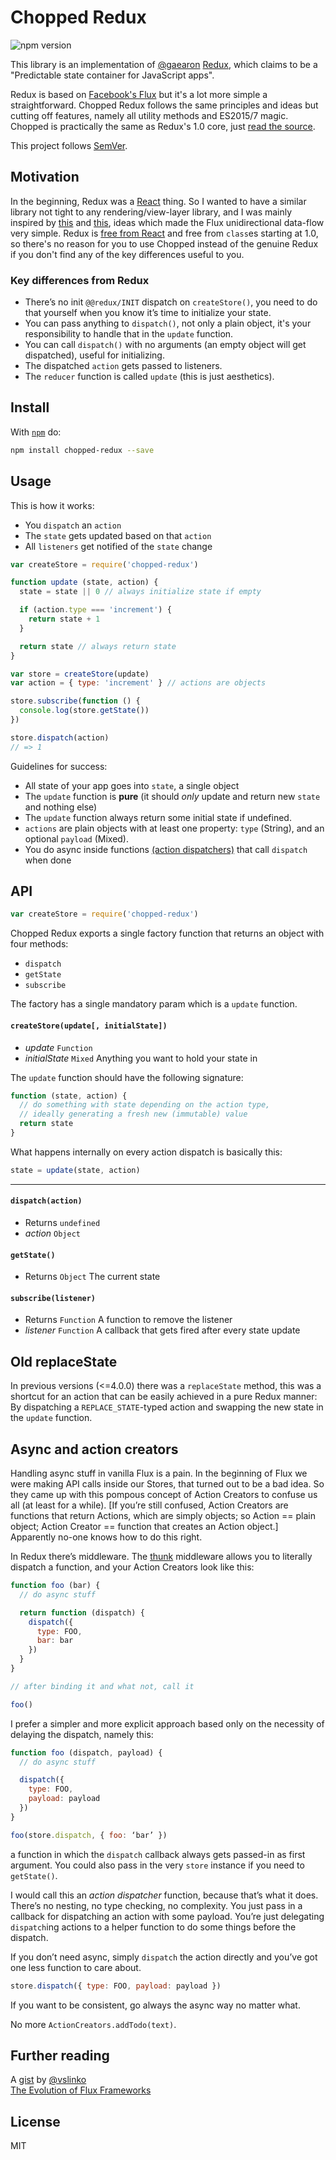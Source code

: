 # Chopped Redux

![npm version](https://img.shields.io/npm/v/chopped-redux.svg)

This library is an implementation of [@gaearon](https://github.com/gaearon) [Redux](https://github.com/gaearon/redux), which claims to be a "Predictable state container for JavaScript apps".

Redux is based on [Facebook's Flux](https://facebook.github.io/flux/) but it's a lot more simple a straightforward. Chopped Redux follows the same principles and ideas but cutting off features, namely all utility methods and ES2015/7 magic. Chopped is practically the same as Redux's 1.0 core, just [read the source](https://github.com/acstll/chopped-redux/blob/master/index.js).

This project follows [SemVer](http://semver.org/).

## Motivation

In the beginning, Redux was a [React](http://facebook.github.io/react/) thing. So I wanted to have a similar library not tight to any rendering/view-layer library, and I was mainly inspired by [this](https://github.com/gaearon/redux/pull/166) and [this](https://github.com/gaearon/redux/issues/113#issuecomment-114049804), ideas which made the Flux unidirectional data-flow very simple. Redux is [free from React](https://github.com/gaearon/redux/issues/230) and free from `class`es starting at 1.0, so there's no reason for you to use Chopped instead of the genuine Redux if you don't find any of the key differences useful to you.

### Key differences from Redux

- There’s no init `@@redux/INIT` dispatch on `createStore()`, you need to do that yourself when you know it’s time to initialize your state.
- You can pass anything to `dispatch()`, not only a plain object, it's your responsibility to handle that in the `update` function.
- You can call `dispatch()` with no arguments (an empty object will get dispatched), useful for initializing.
- The dispatched `action` gets passed to listeners.
- The `reducer` function is called `update` (this is just aesthetics).

## Install

With [`npm`](http://npmjs.org) do:

```bash
npm install chopped-redux --save
```

## Usage

This is how it works:

- You `dispatch` an `action`
- The `state` gets updated based on that `action`
- All `listeners` get notified of the `state` change

```js
var createStore = require('chopped-redux')

function update (state, action) {
  state = state || 0 // always initialize state if empty

  if (action.type === 'increment') {
    return state + 1
  }

  return state // always return state
}

var store = createStore(update)
var action = { type: 'increment' } // actions are objects

store.subscribe(function () {
  console.log(store.getState())
})

store.dispatch(action)
// => 1
```

Guidelines for success:

- All state of your app goes into `state`, a single object
- The `update` function is **pure** (it should *only* update and return new `state` and nothing else)
- The `update` function always return some initial state if undefined.
- `actions` are plain objects with at least one property: `type` (String), and an optional `payload` (Mixed).
- You do async inside functions [(action dispatchers)](#async-and-action-creators) that call `dispatch` when done

## API

```js
var createStore = require('chopped-redux')
```

Chopped Redux exports a single factory function that returns an object with four methods:

  - `dispatch`
  - `getState`
  - `subscribe`

The factory has a single mandatory param which is a `update` function.

#### `createStore(update[, initialState])`

- *update* `Function`
- *initialState* `Mixed` Anything you want to hold your state in

The `update` function should have the following signature:

```js
function (state, action) {
  // do something with state depending on the action type,
  // ideally generating a fresh new (immutable) value
  return state
}
```

What happens internally on every action dispatch is basically this:

```js
state = update(state, action)
```

---

#### `dispatch(action)`

- Returns `undefined`
- *action* `Object`

#### `getState()`

- Returns `Object` The current state

#### `subscribe(listener)`

- Returns `Function` A function to remove the listener
- *listener* `Function` A callback that gets fired after every state update

## Old replaceState

In previous versions (<=4.0.0) there was a `replaceState` method, this was a shortcut for an action that can be easily achieved in a pure Redux manner: By dispatching a `REPLACE_STATE`-typed action and swapping the new state in the `update` function.

## Async and action creators

Handling async stuff in vanilla Flux is a pain. In the beginning of Flux we were making API calls inside our Stores, that turned out to be a bad idea. So they came up with this pompous concept of Action Creators to confuse us all (at least for a while). [If you’re still confused, Action Creators are functions that return Actions, which are simply objects; so Action == plain object; Action Creator == function that creates an Action object.] Apparently no-one knows how to do this right.

In Redux there’s middleware. The [thunk](https://github.com/gaearon/redux-thunk) middleware allows you to literally dispatch a function, and your Action Creators look like this:

```js
function foo (bar) {
  // do async stuff

  return function (dispatch) {
    dispatch({
      type: FOO,
      bar: bar
    })
  }
}

// after binding it and what not, call it

foo()

```

I prefer a simpler and more explicit approach based only on the necessity of delaying the dispatch, namely this:

```js
function foo (dispatch, payload) {
  // do async stuff

  dispatch({
    type: FOO, 
    payload: payload
  })
}

foo(store.dispatch, { foo: ‘bar’ })
```

a function in which the `dispatch` callback always gets passed-in as first argument. You could also pass in the very `store` instance if you need to `getState()`.

I would call this an *action dispatcher* function, because that’s what it does. There’s no nesting, no type checking, no complexity. You just pass in a callback for dispatching an action with some payload. You’re just delegating `dispatch`ing actions to a helper function to do some things before the dispatch.

If you don’t need async, simply `dispatch` the action directly and you’ve got one less function to care about.

```js
store.dispatch({ type: FOO, payload: payload })
```

If you want to be consistent, go always the async way no matter what.

No more `ActionCreators.addTodo(text)`.

## Further reading

A [gist](https://gist.github.com/vslinko/cab24085f029def8997b) by [@vslinko](http://github.com/vslinko)    
[The Evolution of Flux Frameworks](https://medium.com/@dan_abramov/the-evolution-of-flux-frameworks-6c16ad26bb31)

## License

MIT
